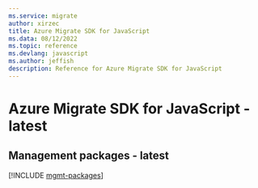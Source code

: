 ```yaml
---
ms.service: migrate
author: xirzec
title: Azure Migrate SDK for JavaScript
ms.data: 08/12/2022
ms.topic: reference
ms.devlang: javascript
ms.author: jeffish
description: Reference for Azure Migrate SDK for JavaScript
---
```

# Azure Migrate SDK for JavaScript - latest

## Management packages - latest
[!INCLUDE [mgmt-packages](migrate-mgmt-index.md)]